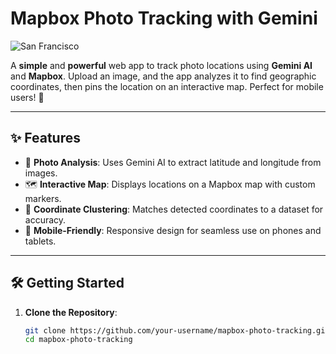 #  Mapbox Photo Tracking with Gemini 

![San Francisco](https://images.unsplash.com/photo-1501594907352-04f637171b69?ixlib=rb-4.0.3&auto=format&fit=crop&w=1350&q=80)

A **simple** and **powerful** web app to track photo locations using **Gemini AI** and **Mapbox**. Upload an image, and the app analyzes it to find geographic coordinates, then pins the location on an interactive map. Perfect for mobile users! 🚀

---

## ✨ Features

- 📸 **Photo Analysis**: Uses Gemini AI to extract latitude and longitude from images.
- 🗺️ **Interactive Map**: Displays locations on a Mapbox map with custom markers.
- 📍 **Coordinate Clustering**: Matches detected coordinates to a dataset for accuracy.
- 📱 **Mobile-Friendly**: Responsive design for seamless use on phones and tablets.

---

## 🛠️ Getting Started

1. **Clone the Repository**:
   ```bash
   git clone https://github.com/your-username/mapbox-photo-tracking.git
   cd mapbox-photo-tracking
